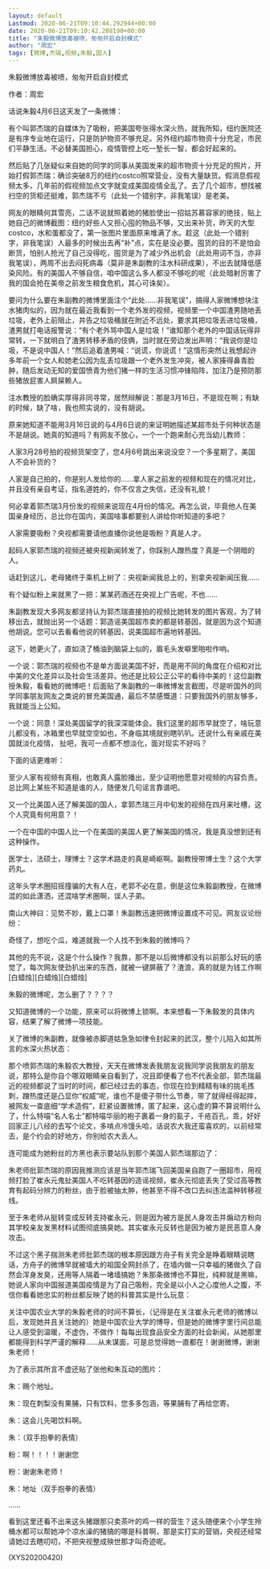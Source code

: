 ```yaml
---
layout: default
Lastmod: 2020-06-21T09:10:44.292944+00:00
date: 2020-06-21T09:10:42.208190+00:00
title: "朱毅微博放毒被喷，匆匆开启自封模式"
author: "周宏"
tags: [微博,杰瑞,视频,朱毅,国人]
---
```


朱毅微博放毒被喷，匆匆开启自封模式

作者：周宏

话说朱毅4月6日这天发了一条微博：

有个叫郭杰瑞的自媒体为了吸粉，把美国夸张得水深火热，就我所知，纽约医院还是有序专业地在运行，只是防护物资不够充足。另外纽约超市物资十分充足，市民们平静生活。不必替美国担心，疫情管控上吃一堑长一智，都会好起来的。

然后贴了几张疑似来自她的同学的同事从美国发来的超市物资十分充足的照片，开始打假郭杰瑞：确诊突破8万的纽约costco照常营业，没有大量缺货。假消息假视频太多，几年前的假视频加点文字就变成美国疫情全乱了。去了几个超市，想找被扫空的货柜还挺难，郭杰瑞不亏（此处一个错别字，非我笔误）是老美。

网友的眼睛何其雪亮，二话不说就照着她的猪脸使出一招姑苏慕容家的绝技，贴上她自己的微博截图：纽约好些人又担心囤的物品不够，又出来补货，昨天的大型costco，水和蛋都没了，第一张图片里面原来堆满了水。趁这（此处一个错别字，非我笔误）人最多的时候出去再“补”点，实在是没必要。囤货的目的不是怕会断货，怕别人抢光了自己没得吃，囤货是为了减少外出机会（此处用词不当，亦非我笔误），两周不出去闷死病毒（莫非是朱副教的注水科研成果），不出去就降低感染风险。有的美国人不够自信，咱中国这么多人都没不够吃的呢（此处暗射厉害了我的国会抢在美帝之前发生粮食危机，其心可诛矣）。

要问为什么要在朱副教的微博里面注个“此处……非我笔误”，搞得人家微博想块注水猪肉似的，因为就在最近我看到一个老外发的视频，视频里一个中国渣男随地丢垃圾，老外上前阻止，并告之垃圾桶就在附近不远处，要求其把垃圾丢进垃圾桶，渣男就打电话报警说：“有个老外骂中国人是垃圾！”谁知那个老外的中国话玩得非常转，一下就明白了渣男转移矛盾的伎俩，当时就在旁边发出声明：“我说你是垃圾，不是说中国人！”然后追着渣男喊：“说谎，你说谎！”这情形突然让我想起许多年前一个女人和她老公因为乱丢垃圾跟一个老外发生冲突，被人家揍得鼻青脸肿，随后发动无知的爱国愤青为他们猪一样的生活习惯冲锋陷阵，加注乃是预防那些猪放屁害人屙屎赖人。

注水教授的脸确实厚得非同寻常，居然辩解说：那是3月16日，不是现在啊；有缺的时候，缺了啥，我也照实说的，没有胡说。

原来她知道不能用3月16日说的与4月6日说的来证明她描述某超市处于何种状态是不是胡说。她真的知道吗？有网友不放心，一个一个跑来耐心充当幼儿教师：

人家3月28号拍的视频货架空了，您4月6号跳出来说没空？一个多星期了，美国人不会补货的？

人家是自己拍的，你是别人发给你的……拿人家之前发的视频和现在的情况对比，并且没有亲自考证，指名道姓的，你不仅言之失信，还没有礼貌！

何必拿着郭杰瑞3月份发的视频来说现在4月份的情况。再怎么说，毕竟他人在美国亲身经历，总比你在国内，美国啥事都要别人讲给你听知道的多吧？

人家需要吸粉？央视都需要请他直播你说他是吸粉？真是人才。

起码人家郭杰瑞的视频还被央视新闻转发了，你踩别人蹭热度？真是一个阴暗的人。

话赶到这儿，老母猪终于乘机上树了：央视新闻我总上的，别拿央视新闻压我……

有个疑似粉上来就黑了一把：某某药酒还在央视上广告呢，不也……

朱副教发现大多网友都坚持认为郭杰瑞直接拍的视频比她转发的图片客观，为了转移出去，就抛出另一个话题：郭造谣美国超市卖的都是转基因，就是因为这个知道他胡说。您可以去看看他说的转基因，说美国超市遍地转基因。

这下，她更火了，直如浇了桶油到脑袋上似的，眉毛头发噼里啪啦作响。

一个说：郭杰瑞的视频也不是单方面说美国不好，而是用不同的角度在介绍和对比中美的文化差异以及社会生活差异。他还是比较公正公平的看待中美的！这位副教授朱毅，看看她的微博吧！后面贴了朱副教的一串微博发言截图，尽是听国外的同学同事朋友网友之类说的冒充美国通，最后不禁感慨道：只要我国外的朋友够多，我就能当上公知。

一个说：同意！深处美国留学的我深深能体会。我们这里的超市早就空了，啥玩意儿都没有，冰箱里也早就空空如也，不身临其境就别瞎叭叭。还说什么有亲戚在美国就淡化疫情， 扯吧，我可一点都不想淡化，面对现实不好吗？

下面的话更难听：

至少人家有视频有真相，也敢真人露脸播出，至少证明他愿意对视频的内容负责。总比网上某些不知道是谁的人，随便发几句谣言靠谱吧。

又一个比美国人还了解美国的国人，拿郭杰瑞三月中旬发的视频在四月来吐槽，这个人究竟有何用意？！

一个在中国的中国人比一个在美国的美国人更了解美国的情况，我是真没想到还有这种操作。

医学士，法硕士，理博士？这学术路走的真是崎岖啊。副教授带博士生？这个大学药丸。

这年头学术圈招摇撞骗的大有人在，老郭不必在意，倒是这位朱毅副教授，在微博混的如此潇洒，还混啥学术圈啊，误人子弟。

南山大神曰：见势不妙，戴上口罩！朱副教迅速把微博设置成不可见。网友议论纷纷：

奇怪了，想吃个瓜，难道就我一个人找不到朱毅的微博吗？

其他的先不说，这是个什么操作？我靠，那不是以后微博都没有以前那么好玩的感觉了，每次网友使劲扒出来的东西，就被一键屏蔽了？渣浪，真的就是为钱工作啊[白蜡烛][白蜡烛][白蜡烛]

朱毅的微博呢，怎么删了？？？？

又知道微博的一个功能，原来可以将微博上锁啊。本来想看一下朱毅发的具体内容，结果了解了微博一项技能。

关了微博的朱副教，就像被赤脚道姑急急如律令封起来的武汉，整个儿陷入如其所言的水深火热状态：

那个喷郭杰瑞的朱毅农大教授，天天在微博发表我朋友说我同学说我朋友的朋友说，那特么是你自个哪双眼睛亲自看到了，况且即便看了也不代表全部，郭杰瑞最近的视频都说了当时的时间，都已经过去的事态，你现在捡到精精有味的挑毛拣刺，蹭热度还是凸显你“权威”呢，谁也不是傻子带什么节奏，带了就得经得起摔，被网友一查底细“学术造假”，赶紧设置微博，匿了起来，这心虚的算不算说明什么了，什么特喵“名人名士”都特喵华丽的袍子裹着一身的虱子，千疮百孔，乖，好好回家正儿八经的去写个论文，多啃点冷馒头哈，话说农大我还蛮喜欢的，以前经常去，是个约会的好地方，你别给农大丢人。

连可能成为她粉丝的方黑也表示要站队到那个美国人郭杰瑞那边了：

朱老师批郭杰瑞的原因我推测应该是当年郭杰瑞飞回美国亲自跑了一圈超市，用视频打脸了崔永元鬼扯美国人不吃转基因的造谣视频，崔永元彻底丢失了受过高等教育有起码分辨力的粉丝，由于脸被抽太肿，他甚至不得不改口去纠违法滥种转移视线。

至于朱老师从挺转变成反转支持崔永元，则是因为被方是民人身攻击并煽动方粉向其学校亲友发黑材料试图彻底搞臭她。其实崔永元反转也是因为被方是民恶意人身攻击。

不过这个黑子揣测朱老师批郭杰瑞的根本原因跟方舟子有关完全是睁着眼睛说瞎话，方舟子的微博早就被墙大的祖国全网封杀了，在墙内做一只幸福的猪做久了自然会浑身发臭，还用等人隔着一堵墙搞她？朱那条微博也不算批，纯粹就是黑嘛，她说人家向中国报道美国疫情是为了自己吸粉，完全是以小人之心度他人之腹，不信你看看她忠实的粉丝都反映了她的科普其实是什么玩意：

关注中国农业大学的朱毅老师的时间不算长，（记得是在关注崔永元老师的微博以后，发现她并且关注她的）她是中国农业大学的博导，但是她的微博字里行间总能让人感受到温暖，不虚伪，不做作！每每出现食品安全方面的社会新闻，从她那里都能得到科学严谨的解释……从未谋面，可是总觉得她一直都在！谢谢微博，谢谢朱老师！

为了表示其所言不虚还贴了张他和朱互动的图片：

朱：赐个地址。

朱：现在刺梨没有果脯，只有饮料，您多多包涵，等果脯有了再给您寄。

朱：这会儿先喝饮料啊。

朱：（双手抱拳的表情）

粉：啊！！！！谢谢您

粉：谢谢朱老师！

朱：地址（双手抱拳的表情）

……

看到这里还看不出来这头猪跟那只卖茶叶的鸡一样的营生？这头随便来个小学生拎桶水都可以帮她冲个凉水澡的猪搞的哪是科普啊，那是实打实的营销，央视还经常请她过去瞎叨叨，不把央视整成殃世那才叫奇迹呢。

(XYS20200420)

